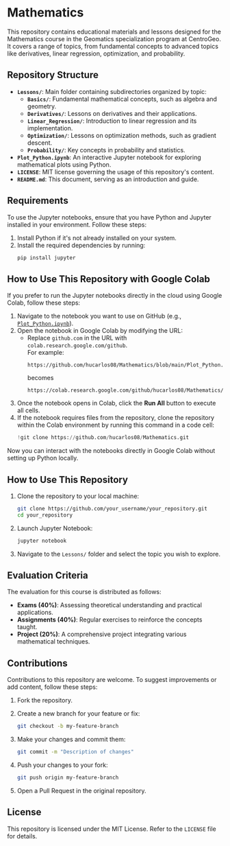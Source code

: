 # Mathematics

This repository contains educational materials and lessons designed for the Mathematics course in the Geomatics specialization program at CentroGeo. It covers a range of topics, from fundamental concepts to advanced topics like derivatives, linear regression, optimization, and probability.

## Repository Structure

- **`Lessons/`**: Main folder containing subdirectories organized by topic:
  - **`Basics/`**: Fundamental mathematical concepts, such as algebra and geometry.
  - **`Derivatives/`**: Lessons on derivatives and their applications.
  - **`Linear_Regression/`**: Introduction to linear regression and its implementation.
  - **`Optimization/`**: Lessons on optimization methods, such as gradient descent.
  - **`Probability/`**: Key concepts in probability and statistics.
- **`Plot_Python.ipynb`**: An interactive Jupyter notebook for exploring mathematical plots using Python.
- **`LICENSE`**: MIT license governing the usage of this repository's content.
- **`README.md`**: This document, serving as an introduction and guide.

## Requirements

To use the Jupyter notebooks, ensure that you have Python and Jupyter installed in your environment. Follow these steps:

1. Install Python if it's not already installed on your system.
2. Install the required dependencies by running:
   ```bash
   pip install jupyter
   ```

## How to Use This Repository with Google Colab

If you prefer to run the Jupyter notebooks directly in the cloud using Google Colab, follow these steps:

1. Navigate to the notebook you want to use on GitHub (e.g., [`Plot_Python.ipynb`](https://github.com/hucarlos08/Mathematics/blob/main/Plot_Python.ipynb)).
2. Open the notebook in Google Colab by modifying the URL:
   - Replace `github.com` in the URL with `colab.research.google.com/github`.  
     For example:  
     ```
     https://github.com/hucarlos08/Mathematics/blob/main/Plot_Python.ipynb
     ```
     becomes  
     ```
     https://colab.research.google.com/github/hucarlos08/Mathematics/blob/main/Plot_Python.ipynb
     ```
3. Once the notebook opens in Colab, click the **Run All** button to execute all cells.
4. If the notebook requires files from the repository, clone the repository within the Colab environment by running this command in a code cell:
   ```python
   !git clone https://github.com/hucarlos08/Mathematics.git
   ```

Now you can interact with the notebooks directly in Google Colab without setting up Python locally.


## How to Use This Repository

1. Clone the repository to your local machine:
   ```bash
   git clone https://github.com/your_username/your_repository.git
   cd your_repository
   ```

2. Launch Jupyter Notebook:
   ```bash
   jupyter notebook
   ```

3. Navigate to the `Lessons/` folder and select the topic you wish to explore.

## Evaluation Criteria

The evaluation for this course is distributed as follows:

- **Exams (40%)**: Assessing theoretical understanding and practical applications.
- **Assignments (40%)**: Regular exercises to reinforce the concepts taught.
- **Project (20%)**: A comprehensive project integrating various mathematical techniques.

## Contributions

Contributions to this repository are welcome. To suggest improvements or add content, follow these steps:

1. Fork the repository.
2. Create a new branch for your feature or fix:
   ```bash
   git checkout -b my-feature-branch
   ```

3. Make your changes and commit them:
   ```bash
   git commit -m "Description of changes"
   ```

4. Push your changes to your fork:
   ```bash
   git push origin my-feature-branch
   ```

5. Open a Pull Request in the original repository.

## License

This repository is licensed under the MIT License. Refer to the `LICENSE` file for details.